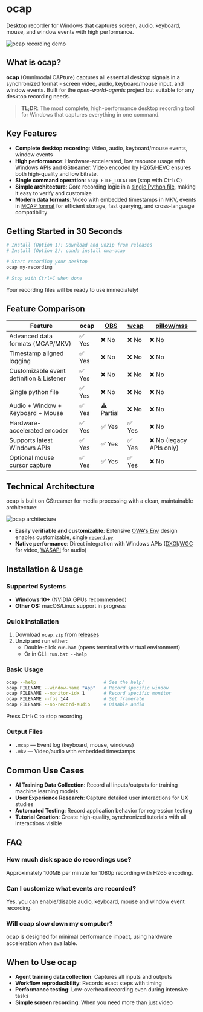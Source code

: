 # ocap

Desktop recorder for Windows that captures screen, audio, keyboard, mouse, and window events with high performance.

![ocap recording demo](../images/ocap-demo.gif)

## What is ocap?

**ocap** (Omnimodal CAPture) captures all essential desktop signals in a synchronized format - screen video, audio, keyboard/mouse input, and window events. Built for the _open-world-agents_ project but suitable for any desktop recording needs.

> **TL;DR**: The most complete, high-performance desktop recording tool for Windows that captures everything in one command.

## Key Features

- **Complete desktop recording**: Video, audio, keyboard/mouse events, window events
- **High performance**: Hardware-accelerated, low resource usage with Windows APIs and [GStreamer](https://gstreamer.freedesktop.org/). Video encoded by [H265/HEVC](https://en.wikipedia.org/wiki/High_Efficiency_Video_Coding) ensures both high-quality and low bitrate.
- **Single command operation**: `ocap FILE_LOCATION` (stop with Ctrl+C)
- **Simple architecture**: Core recording logic in a [single Python file](https://github.com/open-world-agents/open-world-agents/blob/main/projects/ocap/owa/ocap/record.py), making it easy to verify and customize
- **Modern data formats**: Video with embedded timestamps in MKV, events in [MCAP format](https://mcap.dev/) for efficient storage, fast querying, and cross-language compatibility

## Getting Started in 30 Seconds

```sh
# Install (Option 1): Download and unzip from releases
# Install (Option 2): conda install owa-ocap

# Start recording your desktop
ocap my-recording

# Stop with Ctrl+C when done
```

Your recording files will be ready to use immediately!

## Feature Comparison

| **Feature**                              | **ocap**                 | [OBS](https://obsproject.com/) | [wcap](https://github.com/mmozeiko/wcap) | [pillow](https://github.com/python-pillow/Pillow)/[mss](https://github.com/BoboTiG/python-mss) |
|------------------------------------------|--------------------------|--------------------------------|------------------------------------------|----------------------------------|
| Advanced data formats (MCAP/MKV)     | ✅ Yes                   | ❌ No                          | ❌ No                                    | ❌ No                            |
| Timestamp aligned logging                | ✅ Yes                   | ❌ No                          | ❌ No                                    | ❌ No                            |
| Customizable event definition & Listener | ✅ Yes                   | ❌ No                          | ❌ No                                    | ❌ No                            |
| Single python file                       | ✅ Yes                   | ❌ No                          | ❌ No                                    | ❌ No                            |
| Audio + Window + Keyboard + Mouse        | ✅ Yes                   | ⚠️ Partial                    | ❌ No                                    | ❌ No                            |
| Hardware-accelerated encoder             | ✅ Yes                   | ✅ Yes                         | ✅ Yes                                   | ❌ No                            |
| Supports latest Windows APIs             | ✅ Yes                   | ✅ Yes                         | ✅ Yes                                   | ❌ No (legacy APIs only)         |
| Optional mouse cursor capture            | ✅ Yes                   | ✅ Yes                         | ✅ Yes                                   | ❌ No                            |

## Technical Architecture

ocap is built on GStreamer for media processing with a clean, maintainable architecture:

![ocap architecture](../images/ocap-architecture.png)

- **Easily verifiable and customizable**: Extensive [OWA's Env](../../env) design enables customizable, single [`record.py`](https://github.com/open-world-agents/open-world-agents/blob/main/projects/ocap/owa/ocap/record.py)
- **Native performance**: Direct integration with Windows APIs ([DXGI](https://learn.microsoft.com/en-us/windows/win32/direct3ddxgi/d3d10-graphics-programming-guide-dxgi)/[WGC](https://learn.microsoft.com/en-us/uwp/api/windows.graphics.capture?view=winrt-26100) for video, [WASAPI](https://learn.microsoft.com/en-us/windows/win32/coreaudio/wasapi) for audio)

## Installation & Usage

### Supported Systems
- **Windows 10+** (NVIDIA GPUs recommended)
- **Other OS:** macOS/Linux support in progress

### Quick Installation
1. Download `ocap.zip` from [releases](https://github.com/open-world-agents/open-world-agents/releases)
2. Unzip and run either:
   - Double-click `run.bat` (opens terminal with virtual environment)
   - Or in CLI: `run.bat --help`

### Basic Usage

```sh
ocap --help                         # See the help!
ocap FILENAME --window-name "App"   # Record specific window
ocap FILENAME --monitor-idx 1       # Record specific monitor
ocap FILENAME --fps 144             # Set framerate
ocap FILENAME --no-record-audio     # Disable audio
```

Press Ctrl+C to stop recording.

### Output Files
- `.mcap` — Event log (keyboard, mouse, windows)
- `.mkv`  — Video/audio with embedded timestamps

## Common Use Cases

- **AI Training Data Collection**: Record all inputs/outputs for training machine learning models
- **User Experience Research**: Capture detailed user interactions for UX studies
- **Automated Testing**: Record application behavior for regression testing
- **Tutorial Creation**: Create high-quality, synchronized tutorials with all interactions visible

## FAQ

### How much disk space do recordings use?
Approximately 100MB per minute for 1080p recording with H265 encoding.

### Can I customize what events are recorded?
Yes, you can enable/disable audio, keyboard, mouse and window event recording.

### Will ocap slow down my computer?
ocap is designed for minimal performance impact, using hardware acceleration when available.

## When to Use ocap

- **Agent training data collection**: Captures all inputs and outputs
- **Workflow reproducibility**: Records exact steps with timing
- **Performance testing**: Low-overhead recording even during intensive tasks
- **Simple screen recording**: When you need more than just video